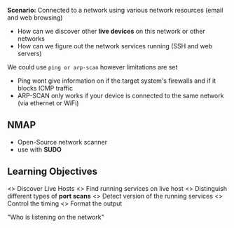 **Scenario:** Connected to a network using various network resources (email and web browsing)
- How can we discover other **live devices** on this network or other networks
- How can we figure out the network services running (SSH and web servers)

We could use `ping or arp-scan` however limitations are set
- Ping wont give information on if the target system's firewalls and if it blocks ICMP traffic
- ARP-SCAN only works if your device is connected to the same network (via ethernet or WiFi)

**NMAP**
-------------
- Open-Source network scanner
- use with **SUDO**


**Learning Objectives**
-------------------------------------
<> Discover Live Hosts
<> Find running services on live host
<> Distinguish different types of **port scans**
<> Detect version of the running services
<> Control the timing
<> Format the output

"Who is listening on the network"


